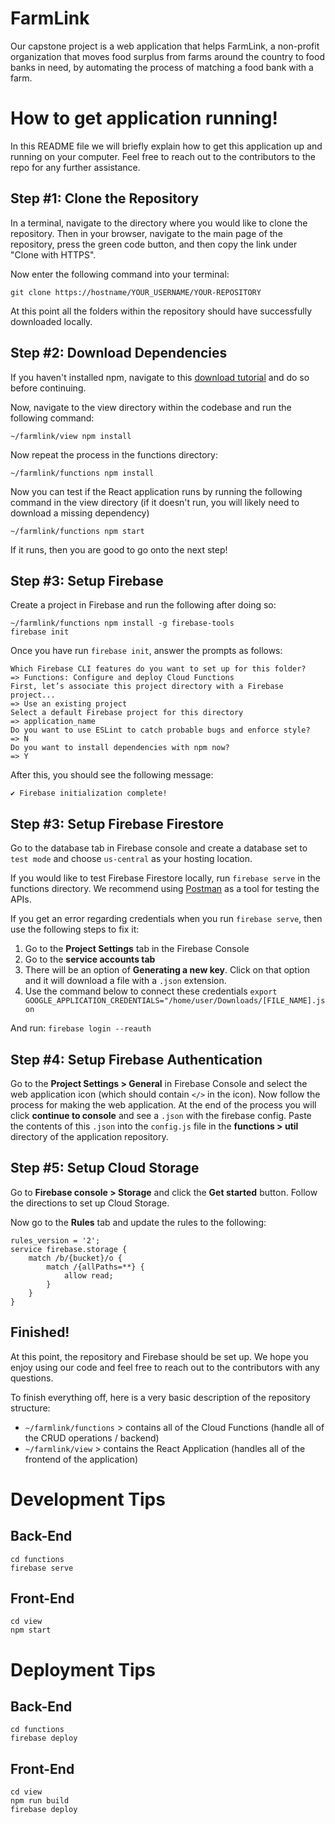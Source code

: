 # FarmLink
Our capstone project is a web application that helps FarmLink, a non-profit organization that moves food surplus from farms around the country to food banks in need, by automating the process of matching a food bank with a farm.
# How to get application running!
In this README file we will briefly explain how to get this application up and running on your computer. Feel free to reach out to the contributors to the repo for any further assistance.
## Step #1: Clone the Repository
In a terminal, navigate to the directory where you would like to clone the repository. Then in your browser, navigate to the main page of the repository, press the green code button, and then copy the link under "Clone with HTTPS".

Now enter the following command into your terminal:

    git clone https://hostname/YOUR_USERNAME/YOUR-REPOSITORY

At this point all the folders within the repository should have successfully downloaded locally.
## Step #2: Download Dependencies 
If you haven't installed npm, navigate to this [download tutorial](https://www.npmjs.com/get-npm) and do so before continuing.

Now, navigate to the view directory within the codebase and run the following command:

    ~/farmlink/view npm install

Now repeat the process in the functions directory:

    ~/farmlink/functions npm install
Now you can test if the React application runs by running the following command in the view directory (if it doesn't run, you will likely need to download a missing dependency)

    ~/farmlink/functions npm start
If it runs, then you are good to go onto the next step!
## Step #3: Setup Firebase
Create a project in Firebase and run the following after doing so:

    ~/farmlink/functions npm install -g firebase-tools
    firebase init
Once you have run `firebase init`, answer the prompts as follows:

    Which Firebase CLI features do you want to set up for this folder? 
    => Functions: Configure and deploy Cloud Functions
    First, let’s associate this project directory with a Firebase project...
    => Use an existing project
    Select a default Firebase project for this directory
    => application_name 
    Do you want to use ESLint to catch probable bugs and enforce style?
    => N
    Do you want to install dependencies with npm now?
    => Y
After this, you should see the following message:

    ✔ Firebase initialization complete!
## Step #3: Setup Firebase Firestore
Go to the database tab in Firebase console and create a database set to `test mode` and choose `us-central` as your hosting location.

If you would like to test Firebase Firestore locally, run `firebase serve` in the functions directory. We recommend using [Postman](https://www.postman.com/) as a tool for testing the APIs.

If you get an error regarding credentials when you run `firebase serve`, then use the following steps to fix it:
1. Go to the **Project Settings** tab in the Firebase Console
2. Go to the **service accounts tab**
3. There will be an option of **Generating a new key**. Click on that option and it will download a file with a `.json` extension.
4. Use the command below to connect these credentials 
`export GOOGLE_APPLICATION_CREDENTIALS="/home/user/Downloads/[FILE_NAME].json`

And run: `firebase login --reauth`
## Step #4: Setup Firebase Authentication
Go to the **Project Settings > General** in Firebase Console and select the web application icon (which should contain `</>` in the icon). Now follow the process for making the web application. At the end of the process you will click **continue to console** and see a `.json` with the firebase config. Paste the contents of this `.json` into the `config.js` file in the **functions > util** directory of the application repository.
## Step #5: Setup Cloud Storage
Go to **Firebase console > Storage** and click the **Get started** button. Follow the directions to set up Cloud Storage.

Now go to the **Rules** tab and update the rules to the following:

    rules_version = '2';
    service firebase.storage {
	    match /b/{bucket}/o {
		    match /{allPaths=**} {
			    allow read;
			}
		}
	}
## Finished!
At this point, the repository and Firebase should be set up. We hope you enjoy using our code and feel free to reach out to the contributors with any questions. 

To finish everything off, here is a very basic description of the repository structure:
* `~/farmlink/functions` > contains all of the Cloud Functions (handle all of the CRUD operations / backend)
* `~/farmlink/view` > contains the React Application (handles all of the frontend of the application)
# Development Tips
## Back-End

    cd functions
    firebase serve
## Front-End
    cd view
    npm start

# Deployment Tips
## Back-End
    cd functions
    firebase deploy
## Front-End
    cd view
    npm run build
    firebase deploy

